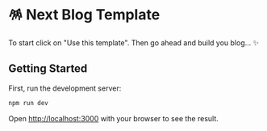 # 🪅 Next Blog Template

To start click on "Use this template". Then go ahead and build you blog… ✨

## Getting Started

First, run the development server:

```bash
npm run dev
```

Open [http://localhost:3000](http://localhost:3000) with your browser to see the result.
